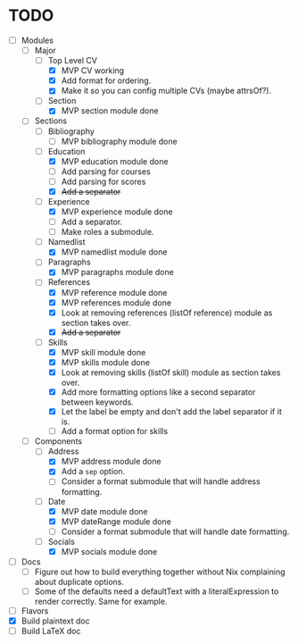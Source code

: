 # TODO

- [ ] Modules
  - [ ] Major
    - [ ] Top Level CV
      - [x] MVP CV working
      - [x] Add format for ordering.
      - [x] Make it so you can config multiple CVs (maybe attrsOf?).
    - [ ] Section
      - [x] MVP section module done
  - [ ] Sections
    - [ ] Bibliography
      - [ ] MVP bibliography module done
    - [ ] Education
      - [x] MVP education module done
      - [ ] Add parsing for courses
      - [ ] Add parsing for scores
      - [x] ~~Add a separator~~
    - [ ] Experience
      - [x] MVP experience module done
      - [ ] Add a separator.
      - [ ] Make roles a submodule.
    - [ ] Namedlist
      - [x] MVP namedlist module done
    - [ ] Paragraphs
      - [x] MVP paragraphs module done
    - [ ] References
      - [x] MVP reference module done
      - [x] MVP references module done
      - [x] Look at removing references (listOf reference) module as section takes over.
      - [x] ~~Add a separator~~
    - [ ] Skills
      - [x] MVP skill module done
      - [x] MVP skills module done
      - [x] Look at removing skills (listOf skill) module as section takes over.
      - [x] Add more formatting options like a second separator between keywords.
      - [x] Let the label be empty and don't add the label separator if it is.
      - [ ] Add a format option for skills
  - [ ] Components
    - [ ] Address
      - [x] MVP address module done
      - [x] Add a `sep` option.
      - [ ] Consider a format submodule that will handle address formatting.
    - [ ] Date
      - [x] MVP date module done
      - [x] MVP dateRange module done
      - [ ] Consider a format submodule that will handle date formatting.
    - [ ] Socials
      - [x] MVP socials module done
- [ ] Docs
  - [ ] Figure out how to build everything together without Nix complaining about duplicate options.
  - [ ] Some of the defaults need a defaultText with a literalExpression to render correctly. Same for example.
- [ ] Flavors
- [x] Build plaintext doc
- [ ] Build LaTeX doc
